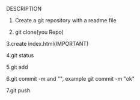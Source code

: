 DESCRIPTION

1. Create a git repository with a readme file

2. git clone(you Repo)

3.create index.html(IMPORTANT)

4.git status

5.git add

6.git commit -m and "", example git commit -m "ok"

7.git push
